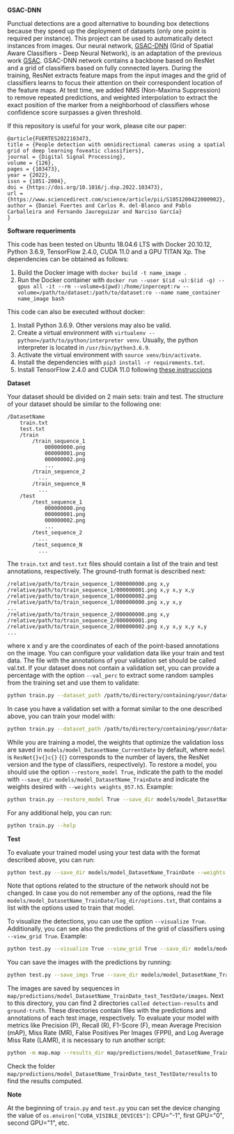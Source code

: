 **GSAC-DNN**

Punctual detections are a good alternative to bounding box detections because they speed up the deployment of datasets
(only one point is required per instance). This project can be used to automatically detect instances from images. Our
neural network, [GSAC-DNN](https://www.sciencedirect.com/science/article/pii/S1051200422000902?via%3Dihub)
(Grid of Spatial Aware Classifiers - Deep Neural Network), is an adaptation of the previous work
[GSAC](https://www.sciencedirect.com/science/article/abs/pii/S0923596521000023). GSAC-DNN network contains a backbone
based on ResNet and a grid of classifiers based on fully connected layers. During the training, ResNet extracts feature
maps from the input images and the grid of classifiers learns to focus their attention on their correspondent location of
the feature maps. At test time, we added NMS (Non-Maxima Suppression) to remove repeated predictions, and weighted
interpolation to extract the exact position of the marker from a neighborhood of classifiers whose confidence score
surpasses a given threshold.

If this repository is useful for your work, please cite our paper:

```
@article{FUERTES2022103473,
title = {People detection with omnidirectional cameras using a spatial grid of deep learning foveatic classifiers},
journal = {Digital Signal Processing},
volume = {126},
pages = {103473},
year = {2022},
issn = {1051-2004},
doi = {https://doi.org/10.1016/j.dsp.2022.103473},
url = {https://www.sciencedirect.com/science/article/pii/S1051200422000902},
author = {Daniel Fuertes and Carlos R. del-Blanco and Pablo Carballeira and Fernando Jaureguizar and Narciso García}
}
``` 

**Software requeriments**

This code has been tested on Ubuntu 18.04.6 LTS with Docker 20.10.12, Python 3.6.9, TensorFlow 2.4.0, CUDA 11.0 and a
GPU TITAN Xp. The dependencies can be obtained as follows:

1. Build the Docker image with `docker build -t name_image .`
2. Run the Docker container with `docker run --user $(id -u):$(id -g) --gpus all -it --rm --volume=$(pwd):/home/inpercept:rw --volume=/path/to/dataset:/path/to/dataset:ro --name name_container name_image bash`

This code can also be executed without docker:

1. Install Python 3.6.9. Other versions may also be valid.
2. Create a virtual environment with `virtualenv --python=/path/to/python/interpreter venv`. Usually, the python
interpreter is located in `/usr/bin/python3.6.9`.
3. Activate the virtual environment with `source venv/bin/activate`.
4. Install the dependencies with `pip3 install -r requirements.txt`.
5. Install TensorFlow 2.4.0 and CUDA 11.0 following [these instruccions](https://www.tensorflow.org/install/gpu)

**Dataset**

Your dataset should be divided on 2 main sets: train and test. The structure of your dataset should be similar to the
following one:
```
/DatasetName
    train.txt
    test.txt
    /train
        /train_sequence_1
            000000000.png
            000000001.png
            000000002.png
            ...
        /train_sequence_2
          ...
        /train_sequence_N
          ...
    /test
        /test_sequence_1
            000000000.png
            000000001.png
            000000002.png
            ...
        /test_sequence_2
          ...
        /test_sequence_N
          ...
```
The `train.txt` and `test.txt` files should contain a list of the train and test annotations, respectively. The
ground-truth format is described next:
```
/relative/path/to/train_sequence_1/000000000.png x,y
/relative/path/to/train_sequence_1/000000001.png x,y x,y x,y
/relative/path/to/train_sequence_1/000000002.png
/relative/path/to/train_sequence_1/000000000.png x,y x,y
...
/relative/path/to/train_sequence_2/000000000.png x,y
/relative/path/to/train_sequence_2/000000001.png
/relative/path/to/train_sequence_2/000000002.png x,y x,y x,y x,y
...
```
where x and y are the coordinates of each of the point-based annotations on the image. You can configure your validation
data like your train and test data. The file with the annotations of your validation set should be called val.txt. If
your dataset does not contain a validation set, you can provide a percentage with the option `--val_perc` to extract
some random samples from the training set and use them to validate:

```bash
python train.py --dataset_path /path/to/directory/containing/your/dataset --dataset_name DatasetName --val_perc 0.1 --img_width 224 --img_height 224 --h_grid 28 --v_grid 28
```

In case you have a validation set with a format similar to the one described above, you can train your model with:

```bash
python train.py --dataset_path /path/to/directory/containing/your/dataset --dataset_name DatasetName --img_width 224 --img_height 224 --h_grid 28 --v_grid 28
```

While you are training a model, the weights that optimize the validation loss are saved in 
`models/model_DatasetName_CurrentDate` by default, where `model` is `ResNet{}v{}c{}` (`{}` corresponds to the number of
layers, the ResNet version and the type of classifiers, respectively). To restore a model, you should use the option
`--restore_model True`, indicate the path to the model with `--save_dir models/model_DatasetName_TrainDate` and indicate
the weights desired with `--weights weights_057.h5`. Example:

```bash
python train.py --restore_model True --save_dir models/model_DatasetName_TrainDate --weights weights_057.h5 --dataset_path /path/to/directory/containing/your/dataset --dataset_name DatasetName --img_width 224 --img_height 224 --h_grid 28 --v_grid 28
```

For any additional help, you can run:

```bash
python train.py --help
```

**Test**

To evaluate your trained model using your test data with the format described above, you can run:

```bash
python test.py --save_dir models/model_DatasetName_TrainDate --weights weights_057.h5 --dataset_path /path/to/directory/containing/your/dataset --dataset_name DatasetName --img_width 224 --img_height 224 --h_grid 28 --v_grid 28
```

Note that options related to the structure of the network should not be changed. In case you do not remember any of the
options, read the file `models/model_DatasetName_TrainDate/log_dir/options.txt`, that contains a list with the options
used to train that model.

To visualize the detections, you can use the option `--visualize True`. Additionally, you can see also the predictions
of the grid of classifiers using `--view_grid True`. Example:

```bash
python test.py --visualize True --view_grid True --save_dir models/model_DatasetName_TrainDate --weights weights_057.h5 --dataset_path /path/to/directory/containing/your/dataset --dataset_name DatasetName --img_width 224 --img_height 224 --h_grid 28 --v_grid 28
```

You can save the images with the predictions by running:

```bash
python test.py --save_imgs True --save_dir models/model_DatasetName_TrainDate --weights weights_057.h5 --dataset_path /path/to/directory/containing/your/dataset --dataset_name DatasetName --img_width 224 --img_height 224 --h_grid 28 --v_grid 28
```

The images are saved by sequences in `map/predictions/model_DatasetName_TrainDate_test_TestDate/images`. Next to this
directory, you can find 2 directories `called detection-results` and `ground-truth`. These directories contain files
with the predictions and annotations of each test image, respectively. To evaluate your model with metrics like Precision
(P), Recall (R), F1-Score (F), mean Average Precision (mAP), Miss Rate (MR), False Positives Per Images (FPPI), and Log
Average Miss Rate (LAMR), it is necessary to run another script:

```bash
python -m map.map --results_dir map/predictions/model_DatasetName_TrainDate_test_TestDate --img_width 224 --img_height 224
```

Check the folder `map/predictions/model_DatasetName_TrainDate_test_TestDate/results` to find the results computed.

**Note**

At the beginning of `train.py` and `test.py` you can set the device changing the value of
`os.environ["CUDA_VISIBLE_DEVICES"]`: CPU="-1", first GPU="0", second GPU="1", etc.
